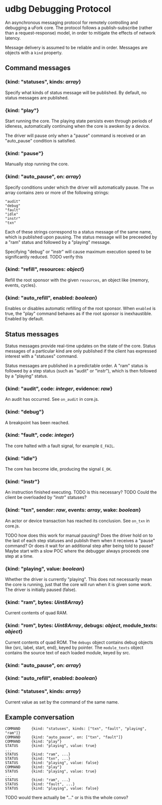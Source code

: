 # udbg Debugging Protocol

An asynchronous messaging protocol for remotely controlling and debugging a
uFork core. The protocol follows a publish-subscribe (rather than a
request-response) model, in order to mitigate the effects of network latency.

Message delivery is assumed to be reliable and in order.
Messages are objects with a `kind` property.

## Command messages

### {kind: "statuses", kinds: _array_}

Specify what kinds of status message will be published. By default, no status
messages are published.

### {kind: "play"}

Start running the core. The playing state persists even through periods of
idleness, automatically continuing when the core is awoken by a device.

The driver will pause only when a "pause" command is received or an "auto_pause"
condition is satisfied.

### {kind: "pause"}

Manually stop running the core.

### {kind: "auto_pause", on: _array_}

Specify conditions under which the driver will automatically pause.
The `on` array contains zero or more of the following strings:

    "audit"
    "debug"
    "fault"
    "idle"
    "instr"
    "txn"

Each of these strings correspond to a status message of the same name, which is
published upon pausing. The status message will be preceeded by a "ram" status
and followed by a "playing" message.

Specifying "debug" or "instr" will cause maximum execution speed to be
significantly reduced. TODO verify this

### {kind: "refill", resources: _object_}

Refill the root sponsor with the given `resources`, an object like
{memory, events, cycles}.

### {kind: "auto_refill", enabled: _boolean_}

Enables or disables automatic refilling of the root sponsor.
When `enabled` is true, the "play" command behaves as if the root
sponsor is inexhaustible. Enabled by default.

## Status messages

Status messages provide real-time updates on the state of the core. Status
messages of a particular kind are only published if the client has expressed
interest with a "statuses" command.

Status messages are published in a predictable order. A "ram" status is
followed by a step status (such as "audit" or "instr"), which is then
followed by a "playing" status.

### {kind: "audit", code: _integer_, evidence: _raw_}

An audit has occurred. See `on_audit` in core.js.

### {kind: "debug"}

A breakpoint has been reached.

### {kind: "fault", code: _integer_}

The core halted with a fault signal, for example `E_FAIL`.

### {kind: "idle"}

The core has become idle, producing the signal `E_OK`.

### {kind: "instr"}

An instruction finished executing.
TODO is this necessary?
TODO Could the client be overloaded by "instr" statuses?

### {kind: "txn", sender: _raw_, events: _array_, wake: _boolean_}

An actor or device transaction has reached its conclusion.
See `on_txn` in core.js.

TODO how does this work for manual pausing? Does the driver hold on to the last
of each step statuses and publish them when it receives a "pause" command? Or
does it wait for an additional step after being told to pause? Maybe start with
a slow POC where the debugger always proceeds one step at a time.

### {kind: "playing", value: _boolean_}

Whether the driver is currently "playing". This does not necessarily
mean the core is running, just that the core will run when it is given
some work. The driver is initially paused (false).

### {kind: "ram", bytes: _Uint8Array_}

Current contents of quad RAM.

### {kind: "rom", bytes: _Uint8Array_, debugs: _object_, module_texts: _object_}

Current contents of quad ROM. The `debugs` object contains debug objects
like {src, label, start, end}, keyed by pointer. The `module_texts`
object contains the source text of each loaded module, keyed by src.

### {kind: "auto_pause", on: _array_}
### {kind: "auto_refill", enabled: _boolean_}
### {kind: "statuses", kinds: _array_}

Current value as set by the command of the same name.

## Example conversation

    COMMAND     {kind: "statuses", kinds: ["txn", "fault", "playing", "ram"]}
    COMMAND     {kind: "auto_pause", on: ["txn", "fault"]}
    COMMAND     {kind: "play"}
    STATUS      {kind: "playing", value: true}
    ...
    STATUS      {kind: "ram", ...}
    STATUS      {kind: "txn", ...}
    STATUS      {kind: "playing", value: false}
    COMMAND     {kind: "play"}
    STATUS      {kind: "playing", value: true}
    ...
    STATUS      {kind: "ram", ...}
    STATUS      {kind: "fault", ...}
    STATUS      {kind: "playing", value: false}

TODO would there actually be "..." or is this the whole convo?
